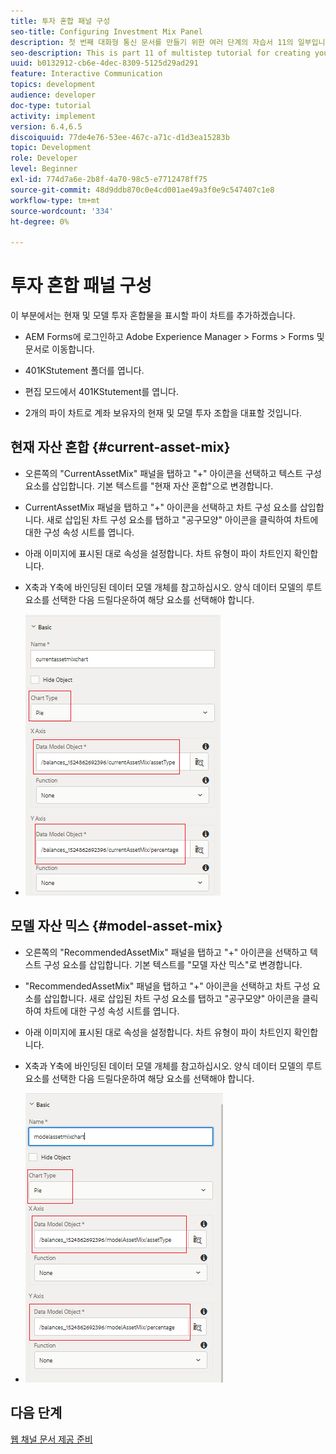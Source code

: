 ```yaml
---
title: 투자 혼합 패널 구성
seo-title: Configuring Investment Mix Panel
description: 첫 번째 대화형 통신 문서를 만들기 위한 여러 단계의 자습서 11의 일부입니다.이 부분에서는 현재 및 모델 투자 조합을 표시하기 위해 파이 차트를 추가하겠습니다.
seo-description: This is part 11 of multistep tutorial for creating your first interactive communications document.In this part, we will add pie charts to display the current and model investment mix.
uuid: b0132912-cb6e-4dec-8309-5125d29ad291
feature: Interactive Communication
topics: development
audience: developer
doc-type: tutorial
activity: implement
version: 6.4,6.5
discoiquuid: 77de4e76-53ee-467c-a71c-d1d3ea15283b
topic: Development
role: Developer
level: Beginner
exl-id: 774d7a6e-2b8f-4a70-98c5-e7712478ff75
source-git-commit: 48d9ddb870c0e4cd001ae49a3f0e9c547407c1e8
workflow-type: tm+mt
source-wordcount: '334'
ht-degree: 0%

---
```


# 투자 혼합 패널 구성

이 부분에서는 현재 및 모델 투자 혼합물을 표시할 파이 차트를 추가하겠습니다.

* AEM Forms에 로그인하고 Adobe Experience Manager > Forms > Forms 및 문서로 이동합니다.

* 401KStutement 폴더를 엽니다.

* 편집 모드에서 401KStutement를 엽니다.

* 2개의 파이 차트로 계좌 보유자의 현재 및 모델 투자 조합을 대표할 것입니다.

## 현재 자산 혼합 {#current-asset-mix}

* 오른쪽의 &quot;CurrentAssetMix&quot; 패널을 탭하고 &quot;+&quot; 아이콘을 선택하고 텍스트 구성 요소를 삽입합니다. 기본 텍스트를 &quot;현재 자산 혼합&quot;으로 변경합니다.

* CurrentAssetMix 패널을 탭하고 &quot;+&quot; 아이콘을 선택하고 차트 구성 요소를 삽입합니다. 새로 삽입된 차트 구성 요소를 탭하고 &quot;공구모양&quot; 아이콘을 클릭하여 차트에 대한 구성 속성 시트를 엽니다.

* 아래 이미지에 표시된 대로 속성을 설정합니다. 차트 유형이 파이 차트인지 확인합니다.

* X축과 Y축에 바인딩된 데이터 모델 개체를 참고하십시오. 양식 데이터 모델의 루트 요소를 선택한 다음 드릴다운하여 해당 요소를 선택해야 합니다.

* ![curtassetmix](assets/currentassetmixchart.png)

## 모델 자산 믹스 {#model-asset-mix}

* 오른쪽의 &quot;RecommendedAssetMix&quot; 패널을 탭하고 &quot;+&quot; 아이콘을 선택하고 텍스트 구성 요소를 삽입합니다. 기본 텍스트를 &quot;모델 자산 믹스&quot;로 변경합니다.

* &quot;RecommendedAssetMix&quot; 패널을 탭하고 &quot;+&quot; 아이콘을 선택하고 차트 구성 요소를 삽입합니다. 새로 삽입된 차트 구성 요소를 탭하고 &quot;공구모양&quot; 아이콘을 클릭하여 차트에 대한 구성 속성 시트를 엽니다.

* 아래 이미지에 표시된 대로 속성을 설정합니다. 차트 유형이 파이 차트인지 확인합니다.

* X축과 Y축에 바인딩된 데이터 모델 개체를 참고하십시오. 양식 데이터 모델의 루트 요소를 선택한 다음 드릴다운하여 해당 요소를 선택해야 합니다.

* ![asettype](assets/modelassettypechart.png)

## 다음 단계

[웹 채널 문서 제공 준비](./parttwelve.md)
